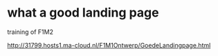 # what a good landing page
training of F1M2

http://31799.hosts1.ma-cloud.nl/F1M1Ontwerp/GoedeLandingpage.html
